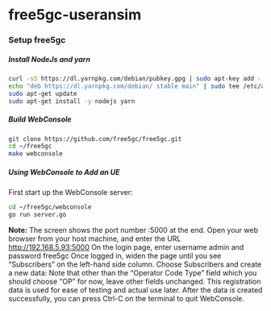 # free5gc-useransim

### Setup free5gc
##### Install NodeJs and yarn
```bash
curl -sS https://dl.yarnpkg.com/debian/pubkey.gpg | sudo apt-key add -
echo "deb https://dl.yarnpkg.com/debian/ stable main" | sudo tee /etc/apt/sources.list.d/yarn.list
sudo apt-get update
sudo apt-get install -y nodejs yarn
```
##### Build WebConsole
```bash
git clone https://github.com/free5gc/free5gc.git
cd ~/free5gc
make webconsole
```
##### Using WebConsole to Add an UE
First start up the WebConsole server:
```bash
cd ~/free5gc/webconsole
go run server.go
```
**Note:** The screen shows the port number :5000 at the end. Open your web browser from your host machine, and enter the URL http://192.168.5.93:5000
On the login page, enter username admin and password free5gc
Once logged in, widen the page until you see “Subscribers” on the left-hand side column.
Choose Subscribers and create a new data:
Note that other than the “Operator Code Type” field which you should choose “OP” for now, leave other fields unchanged. This registration data is used for ease of testing and actual use later.
After the data is created successfully, you can press Ctrl-C on the terminal to quit WebConsole.

#####
